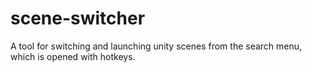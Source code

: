# scene-switcher
A tool for switching and launching unity scenes from the search menu, which is opened with hotkeys.
